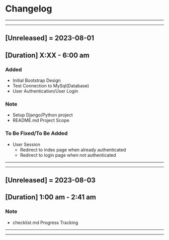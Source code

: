 # Changelog
--------------------------------
--------------------------------
## [Unreleased] = 2023-08-01
## [Duration] X:XX - 6:00 am

### Added

- Initial Bootstrap Design
- Test Connection to MySql(Database)
- User Authentication/User Login

### Note

- Setup Django/Python project
- README.md Project Scope

### To Be Fixed/To Be Added

- User Session
    * Redirect to index page when already authenticated
    * Redirect to login page when not authenticated

--------------------------------
--------------------------------
## [Unreleased] = 2023-08-03
## [Duration] 1:00 am - 2:41 am

### Note

- checklist.md Progress Tracking

--------------------------------
--------------------------------


